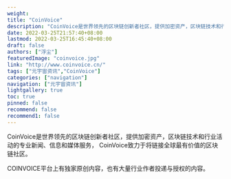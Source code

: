 ```yaml
---
weight: 
title: "CoinVoice"
description: "CoinVoice是世界领先的区块链创新者社区，提供加密资产，区块链技术和行业活动的专业新闻、信息和媒体服务， CoinVoice致力于将链接全球最有价值的区块链社区"
date: 2022-03-25T21:57:40+08:00
lastmod: 2022-03-25T16:45:40+08:00
draft: false
authors: ["浮尘"]
featuredImage: "coinvoice.jpg"
link: "http://www.coinvoice.cn/"
tags: ["元宇宙资讯","CoinVoice"]
categories: ["navigation"]
navigation: ["元宇宙资讯"]
lightgallery: true
toc: true
pinned: false
recommend: false
recommend1: false
---
```

CoinVoice是世界领先的区块链创新者社区，提供加密资产，区块链技术和行业活动的专业新闻、信息和媒体服务， CoinVoice致力于将链接全球最有价值的区块链社区。

COINVOICE平台上有独家原创内容，也有大量行业作者投递与授权的内容。